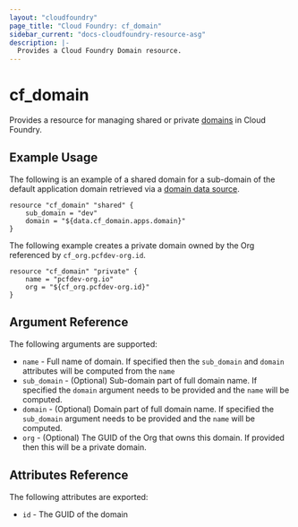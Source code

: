 ```yaml
---
layout: "cloudfoundry"
page_title: "Cloud Foundry: cf_domain"
sidebar_current: "docs-cloudfoundry-resource-asg"
description: |-
  Provides a Cloud Foundry Domain resource.
---
```


# cf\_domain

Provides a resource for managing shared or private 
[domains](https://docs.cloudfoundry.org/devguide/deploy-apps/routes-domains.html#domains) in Cloud Foundry.

## Example Usage

The following is an example of a shared domain for a sub-domain of the default application domain 
retrieved via a [domain data source](http://localhost:4567/docs/providers/cloudfoundry/d/domain.html).

```
resource "cf_domain" "shared" {
    sub_domain = "dev"
    domain = "${data.cf_domain.apps.domain}"
}
```

The following example creates a private domain owned by the Org referenced by `cf_org.pcfdev-org.id`.

```
resource "cf_domain" "private" {
    name = "pcfdev-org.io"
    org = "${cf_org.pcfdev-org.id}"
}
```

## Argument Reference

The following arguments are supported:

* `name` - Full name of domain. If specified then the `sub_domain` and `domain` attributes will be computed from the `name` 
* `sub_domain` - (Optional) Sub-domain part of full domain name. If specified the `domain` argument needs to be provided and the `name` will be computed.
* `domain` - (Optional) Domain part of full domain name. If specified the `sub_domain` argument needs to be provided and the `name` will be computed.
* `org` - (Optional) The GUID of the Org that owns this domain. If provided then this will be a private domain.

## Attributes Reference

The following attributes are exported:

* `id` - The GUID of the domain
